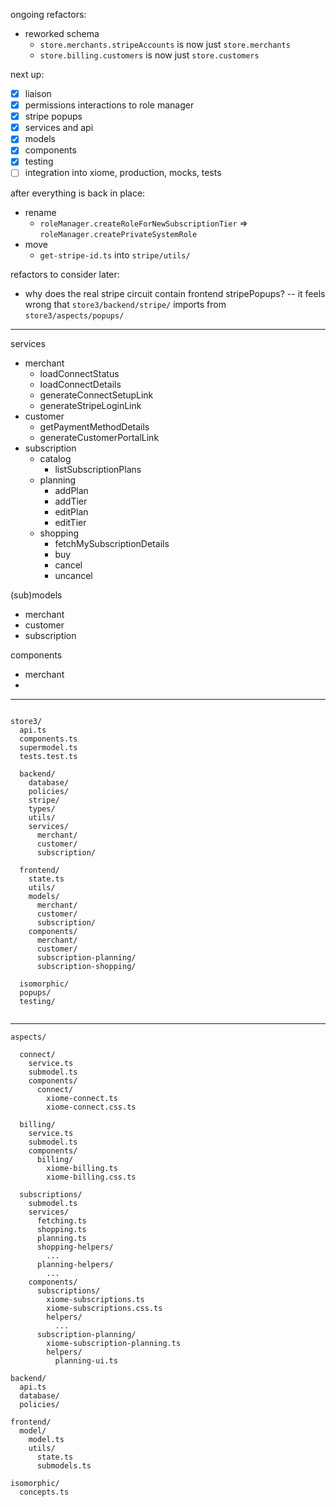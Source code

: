 
ongoing refactors:
- reworked schema
  - `store.merchants.stripeAccounts` is now just `store.merchants`
  - `store.billing.customers` is now just `store.customers`

next up:
- [x] liaison
- [x] permissions interactions to role manager
- [x] stripe popups
- [x] services and api
- [x] models
- [x] components
- [x] testing
- [ ] integration into xiome, production, mocks, tests

after everything is back in place:
- rename
  - `roleManager.createRoleForNewSubscriptionTier` => `roleManager.createPrivateSystemRole`
- move
  - `get-stripe-id.ts` into `stripe/utils/`

refactors to consider later:
- why does the real stripe circuit contain frontend stripePopups? -- it feels wrong that `store3/backend/stripe/` imports from `store3/aspects/popups/`

------


services
- merchant
  - loadConnectStatus
  - loadConnectDetails
  - generateConnectSetupLink
  - generateStripeLoginLink
- customer
  - getPaymentMethodDetails
  - generateCustomerPortalLink
- subscription
  - catalog
    - listSubscriptionPlans
  - planning
    - addPlan
    - addTier
    - editPlan
    - editTier
  - shopping
    - fetchMySubscriptionDetails
    - buy
    - cancel
    - uncancel

(sub)models
- merchant
- customer
- subscription

components
- merchant
- 

------

```

store3/
  api.ts
  components.ts
  supermodel.ts
  tests.test.ts

  backend/
    database/
    policies/
    stripe/
    types/
    utils/
    services/
      merchant/
      customer/
      subscription/

  frontend/
    state.ts
    utils/
    models/
      merchant/
      customer/
      subscription/
    components/
      merchant/
      customer/
      subscription-planning/
      subscription-shopping/

  isomorphic/
  popups/
  testing/
  

```

------

```
aspects/

  connect/
    service.ts
    submodel.ts
    components/
      connect/
        xiome-connect.ts
        xiome-connect.css.ts

  billing/
    service.ts
    submodel.ts
    components/
      billing/
        xiome-billing.ts
        xiome-billing.css.ts

  subscriptions/
    submodel.ts
    services/
      fetching.ts
      shopping.ts
      planning.ts
      shopping-helpers/
        ...
      planning-helpers/
        ...
    components/
      subscriptions/
        xiome-subscriptions.ts
        xiome-subscriptions.css.ts
        helpers/
          ...
      subscription-planning/
        xiome-subscription-planning.ts
        helpers/
          planning-ui.ts

backend/
  api.ts
  database/
  policies/

frontend/
  model/
    model.ts
    utils/
      state.ts
      submodels.ts

isomorphic/
  concepts.ts
```
